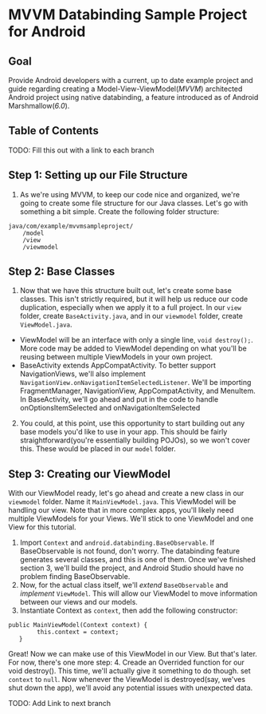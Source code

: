 # MVVM Databinding Sample Project for Android

## Goal
Provide Android developers with a current, up to date example project and guide regarding creating a Model-View-ViewModel(*MVVM*) architected Android project using native databinding, a feature introduced as of Android Marshmallow(*6.0*).  

## Table of Contents
TODO: Fill this out with a link to each branch

## Step 1: Setting up our File Structure
1. As we're using MVVM, to keep our code nice and organized, we're going to create some file structure for our Java classes.  Let's go with something a bit simple.  Create the following folder structure:
```
java/com/example/mvvmsampleproject/
    /model
    /view
    /viewmodel
```
## Step 2: Base Classes
1. Now that we have this structure built out, let's create some base classes.  This isn't strictly required, but it will help us reduce our code duplication, especially when we apply it to a full project.  In our `view` folder, create `BaseActivity.java`, and in our `viewmodel` folder, create `ViewModel.java`.  
- ViewModel will be an interface with only a single line, `void destroy();`.  More code may be added to ViewModel depending on what you'll be reusing between multiple ViewModels in your own project.
- BaseActivity extends AppCompatActivity.  To better support NavigationViews, we'll also implement `NavigationView.onNavigationItemSelectedListener`.  We'll be importing FragmentManager, NavigationView, AppCompatActivity, and MenuItem.  In BaseActivity, we'll go ahead and put in the code to handle onOptionsItemSelected and onNavigationItemSelected

2. You could, at this point, use this opportunity to start building out any base models you'd like to use in your app.  This should be fairly straightforward(you're essentially building POJOs), so we won't cover this.  These would be placed in our `model` folder.

## Step 3: Creating our ViewModel
With our ViewModel ready, let's go ahead and create a new class in our `viewmodel` folder.  Name it `MainViewModel.java`. This ViewModel will be handling our view.  Note that in more complex apps, you'll likely need multiple ViewModels for your Views.  We'll stick to one ViewModel and one View for this tutorial.
1. Import `Context` and `android.databinding.BaseObservable`.  If BaseObservable is not found, don't worry.  The databinding feature generates several classes, and this is one of them.  Once we've finished section 3, we'll build the project, and Android Studio should have no problem finding BaseObservable.
2. Now, for the actual class itself, we'll *extend* `BaseObservable` and *implement* `ViewModel`.  This will allow our ViewModel to move information between our views and our models.
3. Instantiate Context as `context`, then add the following constructor:
```
public MainViewModel(Context context) {
        this.context = context;
   }
```
Great! Now we can make use of this ViewModel in our View.  But that's later.  For now, there's one more step:
4. Creade an Overrided function for our void destroy().  This time, we'll actually give it something to do though.  set `context` to `null`.  Now whenever the ViewModel is destroyed(say, we'ves shut down the app), we'll avoid any potential issues with unexpected data.

TODO: Add Link to next branch